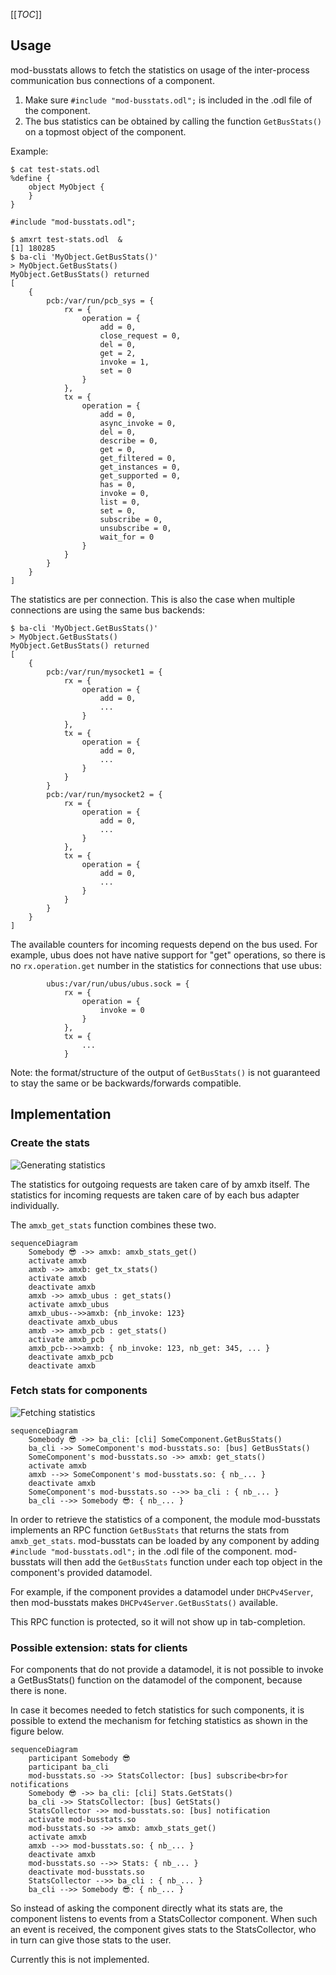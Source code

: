 
[[_TOC_]]

## Usage

mod-busstats allows to fetch the statistics on usage of the inter-process communication bus connections of a component.

1. Make sure `#include "mod-busstats.odl";` is included in the .odl file of the component.
2. The bus statistics can be obtained by calling the function `GetBusStats()` on a topmost object of the component.

Example:

```
$ cat test-stats.odl 
%define {
	object MyObject {
	}
}

#include "mod-busstats.odl";

$ amxrt test-stats.odl  &
[1] 180285
$ ba-cli 'MyObject.GetBusStats()'
> MyObject.GetBusStats()
MyObject.GetBusStats() returned
[
    {
        pcb:/var/run/pcb_sys = {
            rx = {
                operation = {
                    add = 0,
                    close_request = 0,
                    del = 0,
                    get = 2,
                    invoke = 1,
                    set = 0
                }
            },
            tx = {
                operation = {
                    add = 0,
                    async_invoke = 0,
                    del = 0,
                    describe = 0,
                    get = 0,
                    get_filtered = 0,
                    get_instances = 0,
                    get_supported = 0,
                    has = 0,
                    invoke = 0,
                    list = 0,
                    set = 0,
                    subscribe = 0,
                    unsubscribe = 0,
                    wait_for = 0
                }
            }
        }
    }
]
```

The statistics are per connection. This is also the case when multiple connections are using the
same bus backends:
```
$ ba-cli 'MyObject.GetBusStats()'
> MyObject.GetBusStats()
MyObject.GetBusStats() returned
[
    {
        pcb:/var/run/mysocket1 = {
            rx = {
                operation = {
                    add = 0,
                    ...
                }
            },
            tx = {
                operation = {
                    add = 0,
                    ...
                }
            }
        }
        pcb:/var/run/mysocket2 = {
            rx = {
                operation = {
                    add = 0,
                    ...
                }
            },
            tx = {
                operation = {
                    add = 0,
                    ...
                }
            }
        }
    }
]
```

The available counters for incoming requests depend on the bus used.
For example, ubus does not have native support for "get" operations, so there is no `rx.operation.get` number in the statistics for connections that use ubus:
```
        ubus:/var/run/ubus/ubus.sock = {
            rx = {
                operation = {
                    invoke = 0
                }
            },
            tx = {
                ...
            }
```

Note: the format/structure of the output of `GetBusStats()` is not guaranteed to stay the same or be backwards/forwards compatible.

## Implementation

### Create the stats

![Generating statistics](./diagrams/busstats.drawio.svg)

The statistics for outgoing requests are taken care of by amxb itself. The statistics for incoming requests are taken care of by each bus adapter individually.

The `amxb_get_stats` function combines these two.

```mermaid
sequenceDiagram
    Somebody 😎 ->> amxb: amxb_stats_get()
    activate amxb
    amxb ->> amxb: get_tx_stats()
    activate amxb
    deactivate amxb
    amxb ->> amxb_ubus : get_stats()
    activate amxb_ubus
    amxb_ubus-->>amxb: {nb_invoke: 123}
    deactivate amxb_ubus
    amxb ->> amxb_pcb : get_stats()
    activate amxb_pcb
    amxb_pcb-->>amxb: { nb_invoke: 123, nb_get: 345, ... }
    deactivate amxb_pcb
    deactivate amxb
```

### Fetch stats for components
![Fetching statistics](./diagrams/busstats-include.drawio.svg)

```mermaid
sequenceDiagram
    Somebody 😎 ->> ba_cli: [cli] SomeComponent.GetBusStats()
    ba_cli ->> SomeComponent's mod-busstats.so: [bus] GetBusStats()
    SomeComponent's mod-busstats.so ->> amxb: get_stats()
    activate amxb
    amxb -->> SomeComponent's mod-busstats.so: { nb_... }
    deactivate amxb
    SomeComponent's mod-busstats.so -->> ba_cli : { nb_... }
    ba_cli -->> Somebody 😎: { nb_... }
```

In order to retrieve the statistics of a component, the module mod-busstats implements an RPC function `GetBusStats` that returns the stats from `amxb_get_stats`. mod-busstats can be loaded by any component by adding `#include "mod-busstats.odl";` in the .odl file of the component. mod-busstats will then add the `GetBusStats` function under each top object in the component's provided datamodel.

For example, if the component provides a datamodel under `DHCPv4Server`, then mod-busstats makes `DHCPv4Server.GetBusStats()` available.

This RPC function is protected, so it will not show up in tab-completion.

### Possible extension: stats for clients

For components that do not provide a datamodel, it is not possible to invoke a GetBusStats()
function on the datamodel of the component, because there is none.

In case it becomes needed to fetch statistics for such components, it is possible to extend
the mechanism for fetching statistics as shown in the figure below.

```mermaid
sequenceDiagram
    participant Somebody 😎
    participant ba_cli
    mod-busstats.so ->> StatsCollector: [bus] subscribe<br>for notifications
    Somebody 😎 ->> ba_cli: [cli] Stats.GetStats()
    ba_cli ->> StatsCollector: [bus] GetStats()
    StatsCollector ->> mod-busstats.so: [bus] notification
    activate mod-busstats.so
    mod-busstats.so ->> amxb: amxb_stats_get()
    activate amxb
    amxb -->> mod-busstats.so: { nb_... }
    deactivate amxb
    mod-busstats.so -->> Stats: { nb_... }
    deactivate mod-busstats.so
    StatsCollector -->> ba_cli : { nb_... }
    ba_cli -->> Somebody 😎: { nb_... }
```

So instead of asking the component directly what its stats are, the component listens to events from a StatsCollector component. When such an event is received, the component gives stats to the StatsCollector, who in turn can give those stats to the user.

Currently this is not implemented.